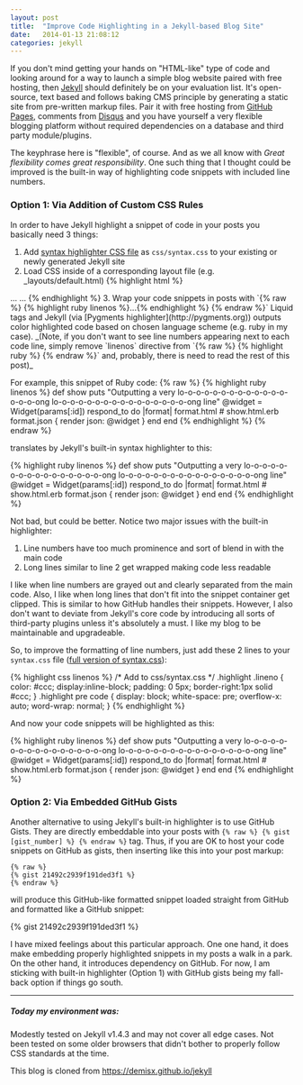```yaml
---
layout: post
title:  "Improve Code Highlighting in a Jekyll-based Blog Site"
date:   2014-01-13 21:08:12
categories: jekyll
---
```


If you don't mind getting your hands on "HTML-like" type of code and looking around for a way to launch a
simple blog website paired with free hosting, then [Jekyll](http://jekyllrb.com)</a>
should definitely be on your evaluation list. It's open-source, text based and follows baking
CMS principle by generating a static site from pre-written markup files. Pair it with free hosting
from [GitHub Pages](http://pages.github.com), comments from [Disqus](http://disqus.com) and you have
yourself a very flexible blogging platform without required dependencies on a database and third party
module/plugins.

<!--more-->

The keyphrase here is "flexible", of course. And as we all know with
*Great flexibility comes great responsibility*. One such thing that I thought could be improved is
the built-in way of highlighting code snippets with included line numbers.

### Option 1: Via Addition of Custom CSS Rules

In order to have Jekyll highlight a
snippet of code in your posts you basically need 3 things:

1. Add [syntax highlighter CSS file](https://gist.github.com/demisx/025698a7b5e314a7a4b5) as
`css/syntax.css` to your existing or newly generated Jekyll site
2. Load CSS inside of a corresponding layout file (e.g. _layouts/default.html) {% highlight html %}
<head>
  ...
  <link href="/css/syntax.css" rel="stylesheet">
  ...
</head>{% endhighlight %}
3. Wrap your code snippets in posts with
`{% raw %} {% highlight ruby linenos %}...{% endhighlight %} {% endraw %}` Liquid tags and Jekyll
(via [Pygments highlighter](http://pygments.org)) outputs color highlighted code based on chosen
language scheme (e.g. ruby in my case). <span class="text-muted">_(Note, if you don't want to see
line numbers appearing next to each code line, simply remove `linenos`
directive from `{% raw %} {% highlight ruby %} {% endraw %}` and, probably, there is need to read the
rest of this post)_</span>

For example, this snippet of Ruby code:
{% raw %}
    {% highlight ruby linenos %}
    def show
      puts "Outputting a very lo-o-o-o-o-o-o-o-o-o-o-o-o-o-o-o-ong lo-o-o-o-o-o-o-o-o-o-o-o-o-o-o-o-ong line"
      @widget = Widget(params[:id])
      respond_to do |format|
        format.html # show.html.erb
        format.json { render json: @widget }
      end
    end
    {% endhighlight %}
{% endraw %}

translates by Jekyll's built-in syntax highlighter to this:

<div class="preserve-original-format">
{% highlight ruby linenos %}
def show
  puts "Outputting a very lo-o-o-o-o-o-o-o-o-o-o-o-o-o-o-o-ong lo-o-o-o-o-o-o-o-o-o-o-o-o-o-o-o-ong line"
  @widget = Widget(params[:id])
  respond_to do |format|
    format.html # show.html.erb
    format.json { render json: @widget }
  end
end
{% endhighlight %}
</div>

Not bad, but could be better. Notice two major issues with the built-in highlighter:

1. Line numbers have too much prominence and sort of blend in with the main code
2. Long lines similar to line 2 get wrapped making code less readable

I like when line numbers are grayed out and clearly separated from the main code. Also, I like when
long lines that don't fit into the snippet container get clipped. This is similar to how GitHub handles their
snippets. However, I also don't want to deviate from Jekyll's core code by introducing all sorts of
third-party plugins unless it's absolutely a must. I like my blog to be maintainable and upgradeable.

So, to improve the formatting of line numbers, just add these 2 lines to your `syntax.css` file
([full version of syntax.css](https://gist.github.com/demisx/8408522)):

{% highlight css linenos %}
/* Add to css/syntax.css */
.highlight .lineno { color: #ccc; display:inline-block; padding: 0 5px; border-right:1px solid #ccc; }
.highlight pre code { display: block; white-space: pre; overflow-x: auto; word-wrap: normal; }
{% endhighlight %}

And now your code snippets will be highlighted as this:

{% highlight ruby linenos %}
def show
  puts "Outputting a very lo-o-o-o-o-o-o-o-o-o-o-o-o-o-o-o-ong lo-o-o-o-o-o-o-o-o-o-o-o-o-o-o-o-ong line"
  @widget = Widget(params[:id])
  respond_to do |format|
    format.html # show.html.erb
    format.json { render json: @widget }
  end
end
{% endhighlight %}

### Option 2: Via Embedded GitHub Gists

Another alternative to using Jekyll's built-in highlighter is to use GitHub Gists. They are directly
embeddable into your posts with `{% raw %} {% gist [gist_number] %} {% endraw %}` tag.
Thus, if you are OK to host your code snippets on GitHub as gists, then inserting like this into your
post markup:

```
{% raw %}
{% gist 21492c2939f191ded3f1 %}
{% endraw %}
```

will produce this GitHub-like formatted snippet loaded straight from GitHub and formatted like a GitHub
snippet:

{% gist 21492c2939f191ded3f1  %}

I have mixed feelings about this particular approach. One one hand, it does make embedding properly
highlighted snippets in my posts a walk in a park. On the other hand, it introduces dependency on GitHub.
For now, I am sticking with built-in highlighter (Option 1) with GitHub gists being my fall-back option if
things go south.

___
##### Today my environment was:

Modestly tested on Jekyll v1.4.3 and may not cover all edge cases. Not been tested on some older
browsers that didn't bother to properly follow CSS standards at the time.

This blog is cloned from https://demisx.github.io/jekyll
